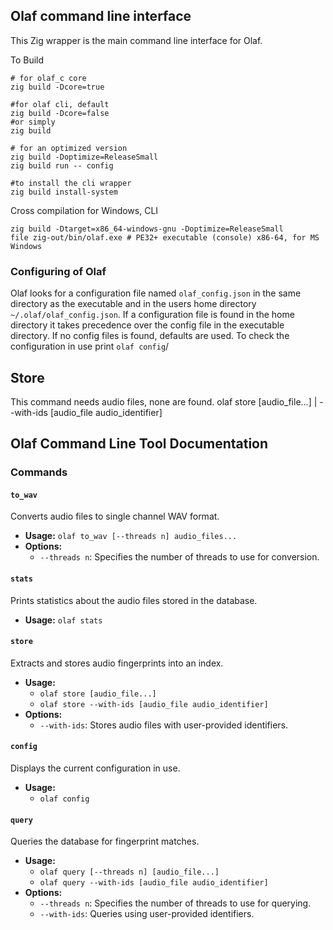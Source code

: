 ## Olaf command line interface

This Zig wrapper is the main command line interface for Olaf. 

To Build
````
# for olaf_c core
zig build -Dcore=true

#for olaf cli, default
zig build -Dcore=false
#or simply
zig build

# for an optimized version
zig build -Doptimize=ReleaseSmall
zig build run -- config

#to install the cli wrapper
zig build install-system

````

Cross compilation for Windows, CLI

````
zig build -Dtarget=x86_64-windows-gnu -Doptimize=ReleaseSmall
file zig-out/bin/olaf.exe # PE32+ executable (console) x86-64, for MS Windows
````

### Configuring of Olaf

Olaf looks for a configuration file named `olaf_config.json` in the same directory as the executable and in the users home directory `~/.olaf/olaf_config.json`. If a configuration file is found in the home directory it takes precedence over the config file in the executable directory. If no config files is found, defaults are used. 
To check the configuration in use print `olaf config`/


## Store 


This command needs audio files, none are found.
olaf store [audio_file...] | --with-ids [audio_file audio_identifier]

## Olaf Command Line Tool Documentation

### Commands

#### `to_wav`
Converts audio files to single channel WAV format.
- **Usage:** `olaf to_wav [--threads n] audio_files...`
- **Options:**
    - `--threads n`: Specifies the number of threads to use for conversion.

#### `stats`

Prints statistics about the audio files stored in the database.
- **Usage:** `olaf stats`

#### `store`

Extracts and stores audio fingerprints into an index.
- **Usage:** 
    - `olaf store [audio_file...]`
    - `olaf store --with-ids [audio_file audio_identifier]`
- **Options:**
    - `--with-ids`: Stores audio files with user-provided identifiers.

#### `config`
Displays the current configuration in use.
- **Usage:** 
    - `olaf config`

#### `query`
Queries the database for fingerprint matches.
- **Usage:** 
    - `olaf query [--threads n] [audio_file...]`
    - `olaf query --with-ids [audio_file audio_identifier]`
- **Options:**
    - `--threads n`: Specifies the number of threads to use for querying.
    - `--with-ids`: Queries using user-provided identifiers.